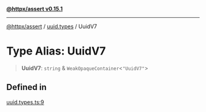 [**@httpx/assert v0.15.1**](../../README.md)

***

[@httpx/assert](../../README.md) / [uuid.types](../README.md) / UuidV7

# Type Alias: UuidV7

> **UuidV7**: `string` & `WeakOpaqueContainer`\<`"UuidV7"`\>

## Defined in

[uuid.types.ts:9](https://github.com/belgattitude/httpx/blob/d121a71b95064daafd75a20aabf0a30f5fcdfbfa/packages/assert/src/uuid.types.ts#L9)
